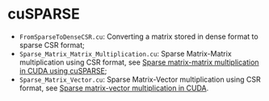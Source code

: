 # cuSPARSE

- ```FromSparseToDenseCSR.cu```: Converting a matrix stored in dense format to sparse CSR format;
- ```Sparse_Matrix_Matrix_Multiplication.cu```: Sparse Matrix-Matrix multiplication using CSR format, see [Sparse matrix-matrix multiplication in CUDA using cuSPARSE](http://stackoverflow.com/questions/29688627/sparse-matrix-matrix-multiplication-in-cuda-using-cusparse/33308139#33308139);
- ```Sparse_Matrix_Vector.cu```: Sparse Matrix-Vector multiplication using CSR format, see [Sparse matrix-vector multiplication in CUDA](http://stackoverflow.com/questions/5969506/sparse-matrix-vector-multiplication-in-cuda/33356894#33356894).
